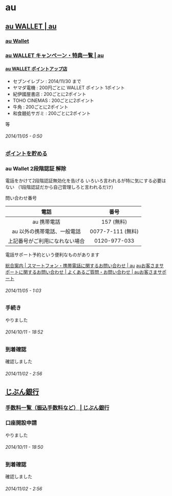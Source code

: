 # au

## <a href="http://www.au.kddi.com/au-id/au-wallet/">au WALLET | au</a>

### [au Wallet](http://www.au.kddi.com/au-id/au-wallet/)

### <a href="http://www.au.kddi.com/au-id/au-wallet/pr/campaign/">au WALLET キャンペーン・特典一覧 | au</a>

#### <a href="http://point.auone.jp/pointup/">au WALLET ポイントアップ店</a>

- セブンイレブン : 2014/11/30 まで
- ヤマダ電機    : 200円ごとに WALLET ポイント 1ポイント
- 紀伊國屋書店   : 200ごとに2ポイント
- TOHO CINEMAS : 200ごとに2ポイント
- 牛角         : 200ごとに2ポイント
- 和食麺処サガミ : 200ごとに2ポイント

等

###### *2014/11/05 - 0:50*

### <a href="http://point.auone.jp/howtocharge/?aspref=pp212">ポイントを貯める</a>

### au Wallet 2段階認証 解除

電話をかけて2段階認証無効化を告げる
いろいろ言われるが特に気にする必要はない
（1段階認証だから自己管理しろと言われるだけ）

問い合わせ番号

|電話|番号|
|:-:|:-:|
|au 携帯電話|157 (無料)|
|au 以外の携帯電話、一般電話|0077-7-111 (無料)|
|上記番号がご利用になれない場合|0120-977-033|

電話サポート予約という便利なものがあります

<a href="http://www.au.kddi.com/support/inquiry/mobile/general/#info-tel">総合案内 | スマートフォン・携帯電話に関するお問い合わせ | au</a>
<a href="http://cs.kddi.com/support/otoiawase/cs/#tellBox">auお客さまサポートに関するお問い合わせ | よくあるご質問・お問い合わせ | auお客さまサポート</a>

###### *2014/11/05 - 1:03*


### 手続き

やりました

###### *2014/10/11 - 18:52*

### 到着確認

確認しました

###### *2014/11/02 - 2:56*

## [じぶん銀行](http://www.jibunbank.co.jp/account/)

### <a href="http://www.jibunbank.co.jp/interest_and_commission/commission/">手数料一覧（振込手数料など） | じぶん銀行</a>

### 口座開設申請

やりました

###### *2014/10/11 - 18:50*

### 到着確認

確認しました

###### *2014/11/02 - 2:56*
